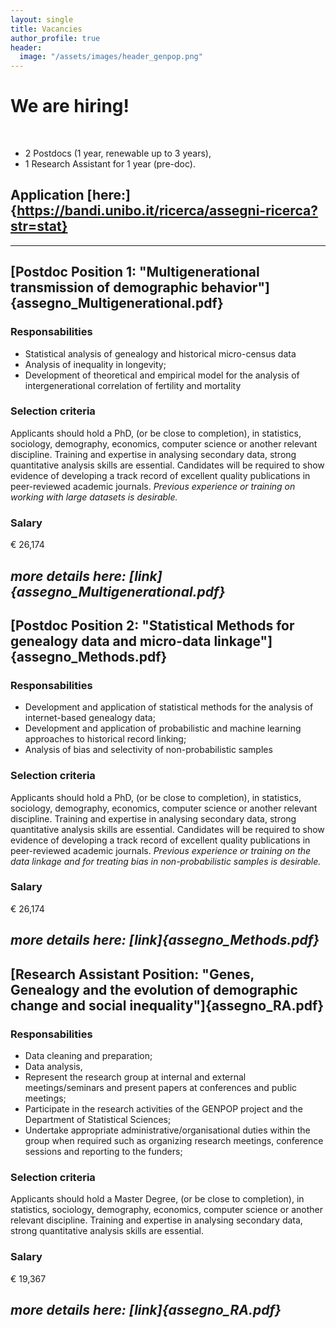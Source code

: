 ```yaml
---
layout: single
title: Vacancies
author_profile: true
header:
  image: "/assets/images/header_genpop.png"
---
```


# We are hiring!
​
* 2 Postdocs (1 year, renewable up to 3 years),
* 1 Research Assistant for 1 year (pre-doc).

## Application [here:]{https://bandi.unibo.it/ricerca/assegni-ricerca?str=stat}
---

## [Postdoc Position 1: "Multigenerational transmission of demographic behavior"]{assegno_Multigenerational.pdf}

### Responsabilities
*	Statistical analysis of genealogy and historical micro-census data
*	Analysis of inequality in longevity;
*	Development of theoretical and empirical model for the analysis of intergenerational  correlation of fertility and  mortality

### Selection criteria
Applicants should hold a PhD, (or be close to completion), in statistics,  sociology, demography, economics, computer science or another relevant discipline. Training and expertise in analysing secondary data, strong quantitative analysis skills are essential. Candidates will be required to show evidence of developing a track record of excellent quality publications in peer-reviewed academic journals. *Previous experience or training on working with large datasets is desirable.*  

### Salary
€ 26,174

*more details here: [link]{assegno_Multigenerational.pdf}*
---
## [Postdoc Position 2: "Statistical Methods for genealogy data and micro-data linkage"]{assegno_Methods.pdf}

### Responsabilities
*	Development and application of statistical methods for the analysis of internet-based genealogy data;
*	Development and application of probabilistic and machine learning approaches to historical record linking;
*	Analysis of bias and selectivity of non-probabilistic samples

### Selection criteria
Applicants should hold a PhD, (or be close to completion), in statistics,  sociology, demography, economics, computer science or another relevant discipline. Training and expertise in analysing secondary data, strong quantitative analysis skills are essential. Candidates will be required to show evidence of developing a track record of excellent quality publications in peer-reviewed academic journals. *Previous experience or training on the data linkage and for treating bias in non-probabilistic samples is desirable.*  

### Salary
€ 26,174

*more details here: [link]{assegno_Methods.pdf}*
---

## [Research Assistant Position: "Genes, Genealogy and the evolution of demographic change and social inequality"]{assegno_RA.pdf}

### Responsabilities
*	Data cleaning and preparation;
*	Data analysis,
* Represent the research group at internal and external meetings/seminars and
present papers at conferences and public meetings;
* Participate in the research activities of the GENPOP project and the Department of Statistical Sciences;
* Undertake appropriate administrative/organisational duties within the group when required such as organizing research meetings, conference sessions and reporting to the funders;

### Selection criteria
Applicants should hold a Master Degree, (or be close to completion), in statistics, sociology, demography, economics, computer science or another relevant discipline. Training and expertise in analysing secondary data, strong quantitative analysis skills are essential.

### Salary
€ 19,367

*more details here: [link]{assegno_RA.pdf}*
---
